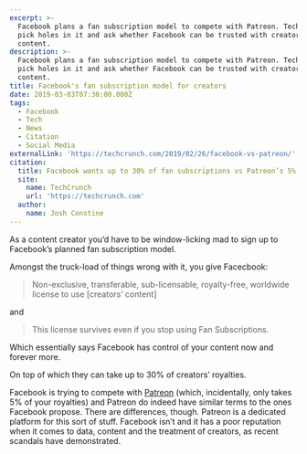 ```yaml
---
excerpt: >-
  Facebook plans a fan subscription model to compete with Patreon. TechCrunch
  pick holes in it and ask whether Facebook can be trusted with creators'
  content.
description: >-
  Facebook plans a fan subscription model to compete with Patreon. TechCrunch
  pick holes in it and ask whether Facebook can be trusted with creators'
  content.
title: Facebook's fan subscription model for creators
date: 2019-03-03T07:30:00.000Z
tags:
  - Facebook
  - Tech
  - News
  - Citation
  - Social Media
externalLink: 'https://techcrunch.com/2019/02/26/facebook-vs-patreon/'
citation:
  title: Facebook wants up to 30% of fan subscriptions vs Patreon’s 5%
  site:
    name: TechCrunch
    url: 'https://techcrunch.com'
  author:
    name: Josh Constine
---
```

As a content creator you’d have to be window-licking mad to sign up to Facebook’s planned fan subscription model.

Amongst the truck-load of things wrong with it, you give Facecbook:

> Non-exclusive, transferable, sub-licensable, royalty-free, worldwide license to use \[creators’ content\]  

and

> This license survives even if you stop using Fan Subscriptions.  

Which essentially says Facebook has control of your content now and forever more.

On top of which they can take up to 30% of creators’ royalties.

Facebook is trying to compete with [Patreon](https://www.patreon.com) (which, incidentally, only takes 5% of your royalties)  and Patreon do indeed have similar terms to the ones Facebook propose. There are differences, though. Patreon is a dedicated platform for this sort of stuff. Facebook isn’t and it has a poor reputation when it comes to data, content and the treatment of creators, as recent scandals have demonstrated.



